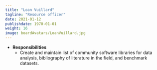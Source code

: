 ```yaml
---
title: "Loan Vuillard"
tagline: "Resource officer"
date: 2021-01-12
publishdate: 1970-01-01
weight: 16
image: boardAvatars/LoanVuillard.jpg
---
```


- **Responsibilities**
  - Create and maintain list of community software libraries for data analysis, bibliography of literature in the field, and benchmark datasets.
